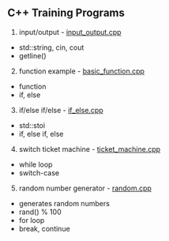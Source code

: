 ## C++ Training Programs

1. input/output - [input_output.cpp](https://github.com/psrozek/cpp-training/blob/main/input_output.cpp)
  * std::string, cin, cout
  * getline()

2. function example - [basic_function.cpp](https://github.com/psrozek/cpp-training/blob/main/basic_function.cpp)
  * function
  * if, else

3. if/else if/else - [if_else.cpp](https://github.com/psrozek/cpp-training/blob/main/if_else.cpp)
  * std::stoi
  * if, else if, else

4. switch ticket machine - [ticket_machine.cpp](https://github.com/psrozek/cpp-training/blob/main/ticket_machine.cpp)
  * while loop
  * switch-case

5. random number generator - [random.cpp](https://github.com/psrozek/cpp-training/blob/main/random.cpp)
  * generates random numbers
  * rand() % 100
  * for loop
  * break, continue
